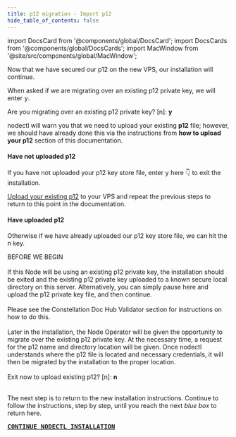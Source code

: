 ```yaml
---
title: p12 migration - Import p12
hide_table_of_contents: false
---
```

<intro-end />

import DocsCard from '@components/global/DocsCard';
import DocsCards from '@components/global/DocsCards';
import MacWindow from '@site/src/components/global/MacWindow';

<head>
  <title>Constellation Network Automation with nodectl</title>
  <meta
    name="description"
    content="nodectl installation of new Node"
  />
</head>

Now that we have secured our p12 on the new VPS, our installation will continue.

When asked if we are migrating over an existing p12 private key, we will enter <kbd>y</kbd>.

<MacWindow>
  Are you migrating over an existing p12 private key? [n]: <b>y</b><br /> 
</MacWindow>

nodectl will warn you that we need to upload your existing **p12** file; however, we should have already done this via the instructions from **how to upload your p12** section of this documentation.

#### Have not uploaded p12
If you have not uploaded your p12 key store file, enter <kbd>y</kbd> here 👇 to exit the installation. 

[Upload your existing p12](/validate/automated/migrate/nodectl-migrate-upload) to your VPS and repeat the previous steps to return to this point in the documentation.

#### Have uploaded p12
Otherwise if we have already uploaded our p12 key store file, we can hit the <kbd>n</kbd> key.

<MacWindow>
  BEFORE WE BEGIN <br />
<br />
  If this Node will be using an existing p12 private
  key, the installation should be exited and the existing p12 private key
  uploaded to a known secure local directory on this server. Alternatively, you can simply pause
  here and upload the p12 private key file, and then continue.<br />
<br />
  Please see the Constellation Doc Hub Validator section for instructions on how to do this.<br />
<br />
  Later in the installation, the Node Operator will be given the opportunity to migrate over the
  existing p12 private key. At the necessary time, a request for the p12 name
  and directory location will be given. Once nodectl understands where
  the p12 file is located and necessary credentials, it will then be migrated by the installation to the proper location.<br />
<br />
  Exit now to upload existing p12? [n]: <b>n</b><br />
<br />
</MacWindow>

The next step is to return to the new installation instructions. Continue to follow the instructions, step by step, until you reach the next *blue box* to return here.

**<kbd>[CONTINUE NODECTL INSTALLATION](/validate/automated/install/nodectl-install-automate-existing)</kbd>**